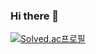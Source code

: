 ### Hi there 👋

[![Solved.ac프로필](http://mazassumnida.wtf/api/v2/generate_badge?boj={kimky0320})](https://solved.ac/{kimky0320})

<!--
**kimky0320/kimky0320** is a ✨ _special_ ✨ repository because its `README.md` (this file) appears on your GitHub profile.

Here are some ideas to get you started:

- 🔭 I’m currently working on ...
- 🌱 I’m currently learning ...
- 👯 I’m looking to collaborate on ...
- 🤔 I’m looking for help with ...
- 💬 Ask me about ...
- 📫 How to reach me: ...
- 😄 Pronouns: ...
- ⚡ Fun fact: ...
-->
